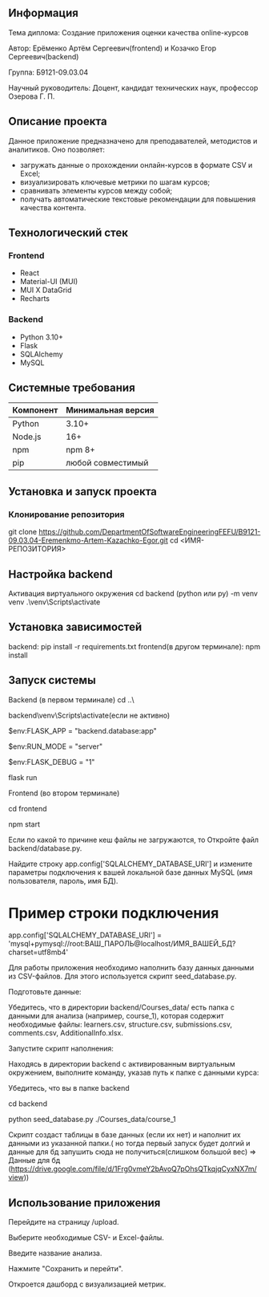 ## Информация
Тема диплома: Создание приложения оценки качества online-курсов

Автор: Ерёменко Артём Сергеевич(frontend) и Козачко Егор Сергеевич(backend)

Группа: Б9121-09.03.04

Научный руководитель: Доцент, кандидат технических наук, профессор Озерова Г. П.
## Описание проекта

Данное приложение предназначено для преподавателей, методистов и аналитиков. Оно позволяет:

- загружать данные о прохождении онлайн-курсов в формате CSV и Excel;
- визуализировать ключевые метрики по шагам курсов;
- сравнивать элементы курсов между собой;
- получать автоматические текстовые рекомендации для повышения качества контента.

## Технологический стек

### Frontend

- React  
- Material-UI (MUI)  
- MUI X DataGrid  
- Recharts  

### Backend

- Python 3.10+  
- Flask  
- SQLAlchemy  
- MySQL  

## Системные требования

| Компонент       | Минимальная версия |
|-----------------|--------------------|
| Python          | 3.10+              |
| Node.js         | 16+                |
| npm             | npm 8+             |
| pip             | любой совместимый  |

## Установка и запуск проекта

### Клонирование репозитория

git clone https://github.com/DepartmentOfSoftwareEngineeringFEFU/B9121-09.03.04-Eremenkmo-Artem-Kazachko-Egor.git
cd <ИМЯ-РЕПОЗИТОРИЯ>
## Настройка backend
Активация виртуального окружения
cd backend
(python или py) -m venv venv
.\venv\Scripts\activate

## Установка зависимостей
backend:
pip install -r requirements.txt
frontend(в другом терминале):
npm install

##  Запуск системы
Backend (в первом терминале)
cd ..\

backend\venv\Scripts\activate(если не активно)

$env:FLASK_APP = "backend.database:app"

$env:RUN_MODE = "server"

$env:FLASK_DEBUG = "1" 

flask run

Frontend (во втором терминале)

cd frontend

npm start

Если по какой то причине кеш файлы не загружаются, то Откройте файл backend/database.py.

Найдите строку app.config['SQLALCHEMY_DATABASE_URI'] и измените параметры подключения к вашей локальной базе данных MySQL (имя пользователя, пароль, имя БД).
# Пример строки подключения
app.config['SQLALCHEMY_DATABASE_URI'] = 'mysql+pymysql://root:ВАШ_ПАРОЛЬ@localhost/ИМЯ_ВАШЕЙ_БД?charset=utf8mb4'

Для работы приложения необходимо наполнить базу данных данными из CSV-файлов. Для этого используется скрипт seed_database.py.

Подготовьте данные:

Убедитесь, что в директории backend/Courses_data/ есть папка с данными для анализа (например, course_1), которая содержит необходимые файлы: learners.csv, structure.csv, submissions.csv, comments.csv, AdditionalInfo.xlsx.

Запустите скрипт наполнения:

Находясь в директории backend с активированным виртуальным окружением, выполните команду, указав путь к папке с данными курса:

Убедитесь, что вы в папке backend

cd backend

python seed_database.py ./Courses_data/course_1

Скрипт создаст таблицы в базе данных (если их нет) и наполнит их данными из указанной папки.( но тогда первый запуск будет долгий и данные для бд запушить сюда не получиться(слишком большой вес) => Данные для бд (https://drive.google.com/file/d/1Frg0vmeY2bAvoQ7pOhsQTkqjqCyxNX7m/view))

## Использование приложения
Перейдите на страницу /upload.

Выберите необходимые CSV- и Excel-файлы.

Введите название анализа.

Нажмите "Сохранить и перейти".

Откроется дашборд с визуализацией метрик.


